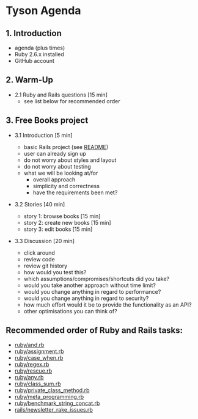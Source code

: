 # Tyson Agenda

## 1. Introduction

 * agenda (plus times)
 * Ruby 2.6.x installed
 * GitHub account

## 2. Warm-Up

 * 2.1 Ruby and Rails questions [15 min]
    * see list below for recommended order

## 3. Free Books project

 * 3.1 Introduction [5 min]
    * basic Rails project (see [README](https://github.com/sharesight/tyson/blob/master/free_books/README.md))
    * user can already sign up
    * do not worry about styles and layout
    * do not worry about testing
    * what we will be looking at/for
        * overall approach
        * simplicity and correctness
        * have the requirements been met?

 * 3.2 Stories [40 min]
    * story 1: browse books [15 min]
    * story 2: create new books [15 min]
    * story 3: edit books [15 min]

 * 3.3 Discussion [20 min]
    * click around
    * review code
    * review git history
    * how would you test this?
    * which assumptions/compromises/shortcuts did you take?
    * would you take another approach without time limit?
    * would you change anything in regard to performance?
    * would you change anything in regard to security?
    * how much effort would it be to provide the functionality as an API?
    * other optimisations you can think of?

## Recommended order of Ruby and Rails tasks:

 * [ruby/and.rb](https://github.com/sharesight/tyson/blob/master/ruby/and.rb)
 * [ruby/assignment.rb](https://github.com/sharesight/tyson/blob/master/ruby/assignment.rb)
 * [ruby/case_when.rb](https://github.com/sharesight/tyson/blob/master/ruby/case_when.rb)
 * [ruby/regex.rb](https://github.com/sharesight/tyson/blob/master/ruby/regex.rb)
 * [ruby/rescue.rb](https://github.com/sharesight/tyson/blob/master/ruby/rescue.rb)
 * [ruby/any.rb](https://github.com/sharesight/tyson/blob/master/ruby/any.rb)
 * [ruby/class_sum.rb](https://github.com/sharesight/tyson/blob/master/ruby/class_sum.rb)
 * [ruby/private_class_method.rb](https://github.com/sharesight/tyson/blob/master/ruby/private_class_method.rb)
 * [ruby/meta_programming.rb](https://github.com/sharesight/tyson/blob/master/ruby/meta_programming.rb)
 * [ruby/benchmark_string_concat.rb](https://github.com/sharesight/tyson/blob/master/ruby/benchmark_string_concat.rb)
 * [rails/newsletter_rake_issues.rb](https://github.com/sharesight/tyson/blob/master/rails/newsletter_rake_issues.rb)
